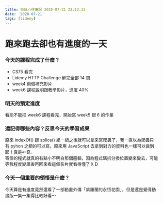 ```yaml
---
title: 每日心得筆記 2020-07-21 23:13:31
date: '2020-07-21'
tags: [lidemy]
---
```


# 跑來跑去卻也有進度的一天

### 今天的課程完成了什麼？

- CS75 看完
- Lidemy HTTP Challenge 解完全部 14 關
- week4 兩個補充影片
- week6 課程說明跟教學影片，進度 40%

### 明天的預定進度

看能不能把 week6 課程看完，開始寫 week5 跟 6 的作業

### 還記得哪些內容？反思今天的學習成果

原來 indexOf() 跟 splice() 組一組之後就可以拿來寫爬蟲了，我一直以為爬蟲只有 pyhon 之類的可以寫，原來用 JavaScript 去拿到對方的資料也一樣可以做到耶！真是神奇。  
寄信的程式就真的有點小不明白那個邏輯，因為程式碼拆分換位置變來變去，可能等我程度變厲害再回來看這個影片就看得懂了ＸＤ

### 今天一個重要的領悟是什麼？

今天算是有進度竟然還看了一部動畫外傳「紫羅蘭的永恆花園」，但是還是覺得動畫版一集一集得比較好看～

